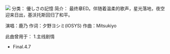 ![](//static.kivo.wiki/images/music/cover/vsukMZe9ew8cTMYINugArmvZBVgDreL8.png)
分类： 優しさの記憶
简介：
最终章ED。伴随着温柔的歌声，星光落地，夜空迎来日出，基沃托斯回归了和平。

演唱：鹿乃
作词：夕野ヨシミ(IOSYS)
作曲：Mitsukiyo

此曲曾用于：
1.主线剧情
 - Final.4.7
